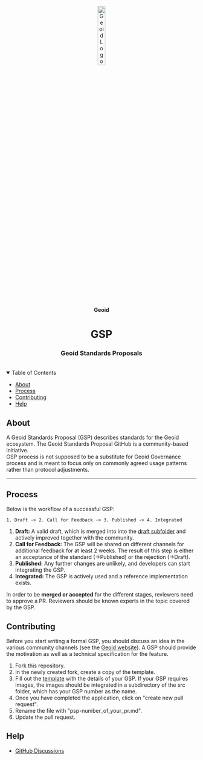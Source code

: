 <p align="center">
    <img src="https://geoid-org.github.io/.assets/image/logo/geoid_logo.png" width="20%" height="20%" alt="Geoid Logo">
</p>
<p align='center' style='border-bottom: none;'><b>Geoid</b></p>
<h1 align='center' style='border-bottom: none;'> GSP</h1>
<h3 align='center'>Geoid Standards Proposals</h3>

<br/>
<details open="open">
<summary>Table of Contents</summary>

- [About](#about)
- [Process](#process)
- [Contributing](#contributing)
- [Help](#help)

</details>


## About

A Geoid Standards Proposal (GSP) describes standards for the Geoid ecosystem. The Geoid Standards Proposal GitHub is a community-based initiative.  
GSP process is not supposed to be a substitute for Geoid Governance process and is meant to focus only on commonly agreed usage patterns rather than protocol adjustments.  

<!-- > __Disclaimer__: The Geoid network is relatively young and many ecosystem
projects are just getting started. While the interoperability aspect of
Geoid, parachains and community tools are still being actively developed,
participants of the ecosystem can create proposals for certain mechanisms for
the wider community to use. As of now, we loosely accept proposals that we might
not actively endorse, do not expect to be implemented or might fall outside the
scope of the GSP. We think many standards will be adopted organically (with some
coordination) and change with time. We expect that a more firm process for
standardization will evolve as adoption takes place. Certain proposals might be
modified, replaced or deprecated. -->

---



## Process  

Below is the workflow of a successful GSP:
```
1. Draft -> 2. Call for Feedback -> 3. Published -> 4. Integrated
```
1. **Draft:** A valid draft, which is merged into into the [draft
   subfolder](./GSPs/drafts) and actively improved together with the community.
2. **Call for Feedback:** The GSP will be shared on different channels for
   additional feedback for at least 2 weeks. The result of this step is either
   an acceptance of the standard (->Published) or the rejection (->Draft).
3. **Published:** Any further changes are unlikely, and developers can start
   integrating the GSP.
4. **Integrated:** The GSP is actively used and a reference implementation
   exists.

In order to be **merged or accepted** for the different stages, reviewers need to approve a PR. Reviewers should be known experts in the topic covered by the GSP. 


## Contributing

Before you start writing a formal GSP, you should discuss an idea in the various community channels (see the [Geoid  website](https://geoid.org/)). A GSP should provide the motivation as well as a technical specification for the feature. 

1. Fork this repository.
2. In the newly created fork, create a copy of the template.
3. Fill out the [template](./src/gsp-template.md) with the details of your GSP. If your GSP requires images, the images should be integrated in a subdirectory of the src folder, which has your GSP number as the name.
4. Once you have completed the application, click on "create new pull request".
5. Rename the file with "psp-number_of_your_pr.md".
6. Update the pull request. 


## Help

* [GitHub Discussions](https://github.com/geoid-org/geoid-standard-proposals/discussions)
